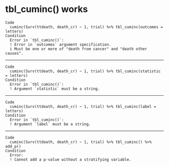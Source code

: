# tbl_cuminc() works

    Code
      cuminc(Surv(ttdeath, death_cr) ~ 1, trial) %>% tbl_cuminc(outcomes = letters)
    Condition
      Error in `tbl_cuminc()`:
      ! Error in `outcomes` argument specification.
      i Must be one or more of "death from cancer" and "death other causes".

---

    Code
      cuminc(Surv(ttdeath, death_cr) ~ 1, trial) %>% tbl_cuminc(statistic = letters)
    Condition
      Error in `tbl_cuminc()`:
      ! Argument `statistic` must be a string.

---

    Code
      cuminc(Surv(ttdeath, death_cr) ~ 1, trial) %>% tbl_cuminc(label = letters)
    Condition
      Error in `tbl_cuminc()`:
      ! Argument `label` must be a string.

---

    Code
      cuminc(Surv(ttdeath, death_cr) ~ 1, trial) %>% tbl_cuminc() %>% add_p()
    Condition
      Error:
      ! Cannot add a p-value without a stratifying variable.

